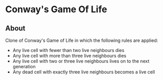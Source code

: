 Conway's Game Of Life
=====================

About
------
Clone of Conway's Game of Life in which the following rules are applied:
- Any live cell with fewer than two live neighbours dies
- Any live cell with more than three live neighbours dies
- Any live cell with two or three live neighbours lives on to the next generation
- Any dead cell with exactly three live neighbours becomes a live cell
